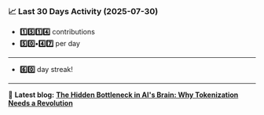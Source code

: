 <!--START_STATS-->
### 📈 Last 30 Days Activity (2025-07-30)  
- **1️⃣5️⃣1️⃣4️⃣** contributions  
- **5️⃣0️⃣•4️⃣7️⃣** per day
---
- **6️⃣0️⃣** day streak!
---
📝 **Latest blog:** [**The Hidden Bottleneck in AI's Brain: Why Tokenization Needs a Revolution**](https://andriak.com/blog/tokenization-revolution)
<!--END_STATS-->
